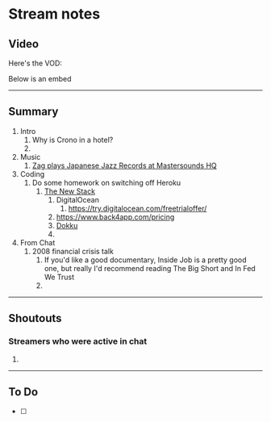 # Stream notes

## Video

Here's the VOD:

Below is an embed

---

## Summary

1. Intro
   1. Why is Crono in a hotel?
   2. 
2. Music
   1. [Zag plays Japanese Jazz Records at Mastersounds HQ](https://youtu.be/Cw3LTAXnFe8)
3. Coding
   1. Do some homework on switching off Heroku
      1. [The New Stack](https://thenewstack.io/where-can-heroku-free-tier-users-go/)
         1. DigitalOcean
            1. https://try.digitalocean.com/freetrialoffer/
         2. https://www.back4app.com/pricing 
         3. [Dokku](https://dokku.com/)
         4. 
4. From Chat
   1. 2008 financial crisis talk
      1. If you'd like a good documentary, Inside Job is a pretty good one, but really I'd recommend reading The Big Short and In Fed We Trust
      2. 
---

## Shoutouts

### Streamers who were active in chat

1.
---

## To Do

- [ ]
